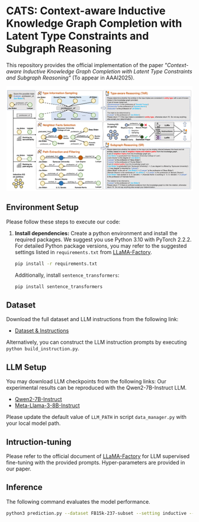 # CATS: Context-aware Inductive Knowledge Graph Completion with Latent Type Constraints and Subgraph Reasoning

This repository provides the official implementation of the paper *"Context-aware Inductive Knowledge Graph Completion with Latent Type Constraints and Subgraph Reasoning"* (To appear in AAAI2025).

![CATS](CATS.png)

## Environment Setup

Please follow these steps to execute our code:

1. **Install dependencies:**
   Create a python environment and install the required packages. We suggest you use Python 3.10 with PyTorch 2.2.2.
   For detailed Python package versions, you may refer to the suggested settings listed in `requirements.txt` from [LLaMA-Factory](https://github.com/hiyouga/LLaMA-Factory/blob/main/requirements.txt). 

   ```bash
   pip install -r requirements.txt
   ```
   
   Additionally, install `sentence_transformers`:

   ```bash
   pip install sentence_transformers
   ```

## Dataset

Download the full dataset and LLM instructions from the following link:

- [Dataset &amp; Instructions](https://drive.google.com/drive/folders/17C3BsllCWy_TK3B5WwCjxPQo2heuLJPz?usp=drive_link)

Alternatively, you can construct the LLM instruction prompts by executing `python build_instruction.py`.

## LLM Setup

You may download LLM checkpoints from the following links:
Our experimental results can be reproduced with the Qwen2-7B-Instruct LLM. 

- [Qwen2-7B-Instruct](https://huggingface.co/Qwen/Qwen2-7B-Instruct)
- [Meta-Llama-3-8B-Instruct](https://huggingface.co/meta-llama/Meta-Llama-3-8B-Instruct)

Please update the default value of `LLM_PATH` in script `data_manager.py` with your local model path.

## Intruction-tuning

Please refer to the official document of [LLaMA-Factory](https://github.com/hiyouga/LLaMA-Factory/) for LLM supervised fine-tuning with the provided prompts. Hyper-parameters are provided in our paper. 

## Inference

The following command evaluates the model performance. 

```bash
python3 prediction.py --dataset FB15k-237-subset --setting inductive --training_size full --model_name {model_path_after_sft} --prompt_type CATS --subgraph_type together --path_type degree
```

